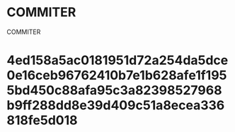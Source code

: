 # COMMITER
COMMITER






# 4ed158a5ac0181951d72a254da5dce0e16ceb96762410b7e1b628afe1f1955bd450c88afa95c3a82398527968b9ff288dd8e39d409c51a8ecea336818fe5d018
